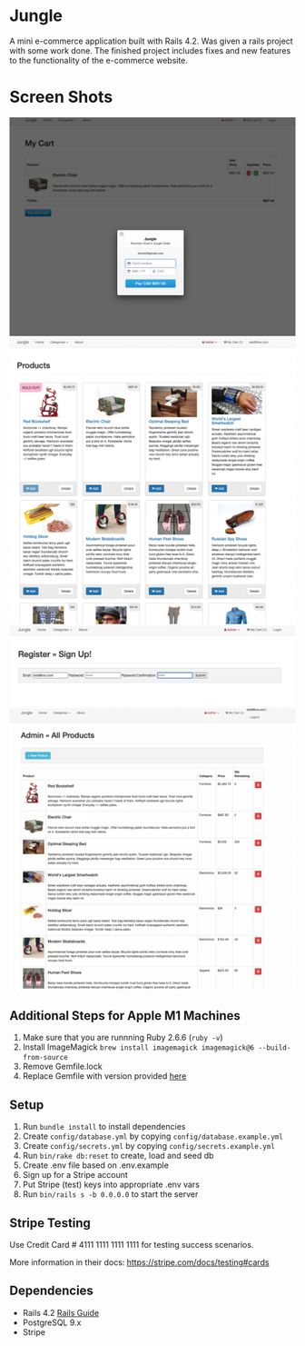 # Jungle

A mini e-commerce application built with Rails 4.2. Was given a rails project with some work done. The finished project includes fixes and new features to the functionality of the e-commerce website.

# Screen Shots
!["Shows item checkout."](https://github.com/yislamovic/jungle/blob/master/docs/checkout.png?raw=true)
!["Shows all the products."](https://github.com/yislamovic/jungle/raw/master/docs/products.png)
!["Shows the signup process."](https://github.com/yislamovic/jungle/raw/master/docs/signup.png)
!["Shows the admin page; add a product!"](https://github.com/yislamovic/jungle/raw/master/docs/admin-products.png)

## Additional Steps for Apple M1 Machines

1. Make sure that you are runnning Ruby 2.6.6 (`ruby -v`)
1. Install ImageMagick `brew install imagemagick imagemagick@6 --build-from-source`
2. Remove Gemfile.lock
3. Replace Gemfile with version provided [here](https://gist.githubusercontent.com/FrancisBourgouin/831795ae12c4704687a0c2496d91a727/raw/ce8e2104f725f43e56650d404169c7b11c33a5c5/Gemfile)

## Setup

1. Run `bundle install` to install dependencies
2. Create `config/database.yml` by copying `config/database.example.yml`
3. Create `config/secrets.yml` by copying `config/secrets.example.yml`
4. Run `bin/rake db:reset` to create, load and seed db
5. Create .env file based on .env.example
6. Sign up for a Stripe account
7. Put Stripe (test) keys into appropriate .env vars
8. Run `bin/rails s -b 0.0.0.0` to start the server

## Stripe Testing

Use Credit Card # 4111 1111 1111 1111 for testing success scenarios.

More information in their docs: <https://stripe.com/docs/testing#cards>

## Dependencies

* Rails 4.2 [Rails Guide](http://guides.rubyonrails.org/v4.2/)
* PostgreSQL 9.x
* Stripe
